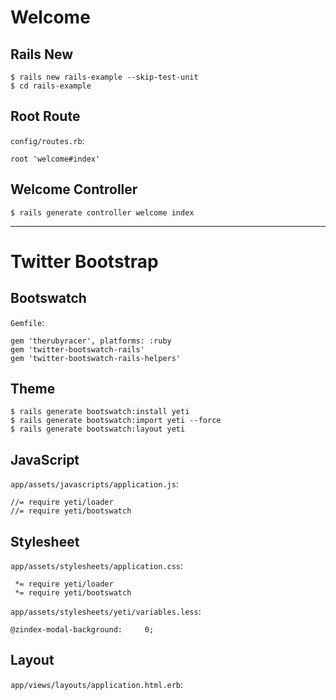 # Welcome

## Rails New

```
$ rails new rails-example --skip-test-unit
$ cd rails-example
```

## Root Route

`config/routes.rb`:

```
root 'welcome#index'
```

## Welcome Controller

```
$ rails generate controller welcome index
```

----

# Twitter Bootstrap

## Bootswatch

`Gemfile`:

```
gem 'therubyracer', platforms: :ruby
gem 'twitter-bootswatch-rails'
gem 'twitter-bootswatch-rails-helpers'
```

## Theme

```
$ rails generate bootswatch:install yeti
$ rails generate bootswatch:import yeti --force
$ rails generate bootswatch:layout yeti
```

## JavaScript

`app/assets/javascripts/application.js`:

```
//= require yeti/loader
//= require yeti/bootswatch
```

## Stylesheet

`app/assets/stylesheets/application.css`:

```
 *= require yeti/loader
 *= require yeti/bootswatch
```

`app/assets/stylesheets/yeti/variables.less`:

```
@zindex-modal-background:     0;
```

## Layout

`app/views/layouts/application.html.erb`:
